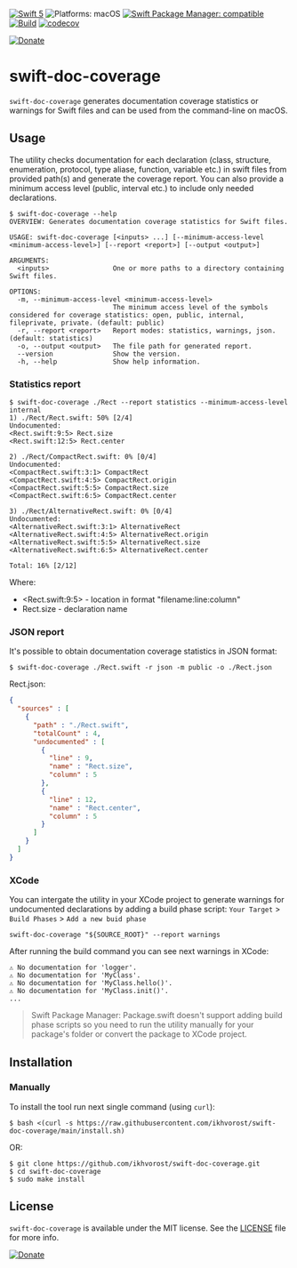 
[![Swift 5](https://img.shields.io/badge/Swift-5-f48041.svg?style=flat)](https://developer.apple.com/swift)
![Platforms: macOS](https://img.shields.io/badge/Platforms-iOS%20|%20macOS%20|%20tvOS%20|%20watchOS%20-blue.svg?style=flat)
[![Swift Package Manager: compatible](https://img.shields.io/badge/Swift%20Package%20Manager-compatible-4BC51D.svg?style=flat)](https://swift.org/package-manager/)
[![Build](https://github.com/ikhvorost/swift-doc-coverage/actions/workflows/swift.yml/badge.svg?branch=main)](https://github.com/ikhvorost/swift-doc-coverage/actions/workflows/swift.yml)
[![codecov](https://codecov.io/gh/ikhvorost/swift-doc-coverage/branch/main/graph/badge.svg?token=5UpPTDzotg)](https://codecov.io/gh/ikhvorost/swift-doc-coverage)

[![Donate](https://www.paypalobjects.com/en_US/i/btn/btn_donate_SM.gif)](https://www.paypal.com/donate/?hosted_button_id=TSPDD3ZAAH24C)

# swift-doc-coverage

`swift-doc-coverage` generates documentation coverage statistics or warnings for Swift files and can be used from the command-line on macOS.

## Usage

The utility checks documentation for each declaration (class, structure, enumeration, protocol, type aliase, function, variable etc.) in swift files from provided path(s) and generate the coverage report. You can also provide a minimum access level (public, interval etc.) to include only needed declarations.

```terminal
$ swift-doc-coverage --help
OVERVIEW: Generates documentation coverage statistics for Swift files.

USAGE: swift-doc-coverage [<inputs> ...] [--minimum-access-level <minimum-access-level>] [--report <report>] [--output <output>]

ARGUMENTS:
  <inputs>                One or more paths to a directory containing Swift files.

OPTIONS:
  -m, --minimum-access-level <minimum-access-level>
                          The minimum access level of the symbols considered for coverage statistics: open, public, internal, fileprivate, private. (default: public)
  -r, --report <report>   Report modes: statistics, warnings, json. (default: statistics)
  -o, --output <output>   The file path for generated report.
  --version               Show the version.
  -h, --help              Show help information.
```

### Statistics report

```terminal
$ swift-doc-coverage ./Rect --report statistics --minimum-access-level internal
1) ./Rect/Rect.swift: 50% [2/4]
Undocumented:
<Rect.swift:9:5> Rect.size
<Rect.swift:12:5> Rect.center

2) ./Rect/CompactRect.swift: 0% [0/4]
Undocumented:
<CompactRect.swift:3:1> CompactRect
<CompactRect.swift:4:5> CompactRect.origin
<CompactRect.swift:5:5> CompactRect.size
<CompactRect.swift:6:5> CompactRect.center

3) ./Rect/AlternativeRect.swift: 0% [0/4]
Undocumented:
<AlternativeRect.swift:3:1> AlternativeRect
<AlternativeRect.swift:4:5> AlternativeRect.origin
<AlternativeRect.swift:5:5> AlternativeRect.size
<AlternativeRect.swift:6:5> AlternativeRect.center

Total: 16% [2/12]
```

Where: 
- \<Rect.swift:9:5\> - location in format "filename:line:column"
- Rect.size - declaration name

### JSON report

It's possible to obtain documentation coverage statistics in JSON format:

```terminal
$ swift-doc-coverage ./Rect.swift -r json -m public -o ./Rect.json 
```
Rect.json:
```json
{
  "sources" : [
    {
      "path" : "./Rect.swift",
      "totalCount" : 4,
      "undocumented" : [
        {
          "line" : 9,
          "name" : "Rect.size",
          "column" : 5
        },
        {
          "line" : 12,
          "name" : "Rect.center",
          "column" : 5
        }
      ]
    }
  ]
}
```


### XCode

You can  intergate the utility in your XCode project to generate warnings for undocumented declarations by adding a build phase script: `Your Target` > `Build Phases` > `Add a new buid phase`

```terminal
swift-doc-coverage "${SOURCE_ROOT}" --report warnings
```

After running the build command you can see next warnings in XCode:

```
⚠️ No documentation for 'logger'.
⚠️ No documentation for 'MyClass'.
⚠️ No documentation for 'MyClass.hello()'.
⚠️ No documentation for 'MyClass.init()'.
...
```

> Swift Package Manager: Package.swift doesn't support adding build phase scripts so you need to run the utility manually for your package's folder or convert the package to XCode project.

## Installation

### Manually

To install the tool run next single command (using `curl`):

```terminal
$ bash <(curl -s https://raw.githubusercontent.com/ikhvorost/swift-doc-coverage/main/install.sh)
```

OR:

```terminal
$ git clone https://github.com/ikhvorost/swift-doc-coverage.git
$ cd swift-doc-coverage
$ sudo make install
```

## License

`swift-doc-coverage` is available under the MIT license. See the [LICENSE](LICENSE) file for more info.

[![Donate](https://www.paypalobjects.com/en_US/i/btn/btn_donate_SM.gif)](https://www.paypal.com/donate/?hosted_button_id=TSPDD3ZAAH24C)
